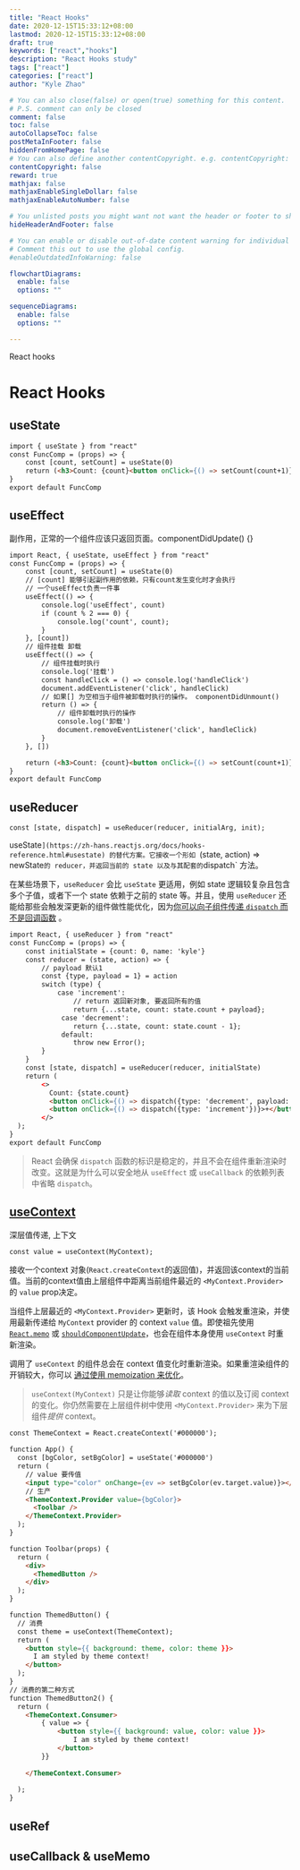 ```yaml
---
title: "React Hooks"
date: 2020-12-15T15:33:12+08:00
lastmod: 2020-12-15T15:33:12+08:00
draft: true
keywords: ["react","hooks"]
description: "React Hooks study"
tags: ["react"]
categories: ["react"]
author: "Kyle Zhao"

# You can also close(false) or open(true) something for this content.
# P.S. comment can only be closed
comment: false
toc: false
autoCollapseToc: false
postMetaInFooter: false
hiddenFromHomePage: false
# You can also define another contentCopyright. e.g. contentCopyright: "This is another copyright."
contentCopyright: false
reward: true
mathjax: false
mathjaxEnableSingleDollar: false
mathjaxEnableAutoNumber: false

# You unlisted posts you might want not want the header or footer to show
hideHeaderAndFooter: false

# You can enable or disable out-of-date content warning for individual post.
# Comment this out to use the global config.
#enableOutdatedInfoWarning: false

flowchartDiagrams:
  enable: false
  options: ""

sequenceDiagrams: 
  enable: false
  options: ""

---
```


React hooks

<!--more-->

# React Hooks

## useState

```html
import { useState } from "react"
const FuncComp = (props) => {
	const [count, setCount] = useState(0)
	return (<h3>Count: {count}<button onClick={() => setCount(count+1)}></button></h3>)
}
export default FuncComp
```

## useEffect

副作用，正常的一个组件应该只返回页面。componentDidUpdate() {}

```html
import React, { useState, useEffect } from "react"
const FuncComp = (props) => {
	const [count, setCount] = useState(0)
	// [count] 能够引起副作用的依赖，只有count发生变化时才会执行
	// 一个useEffect负责一件事
	useEffect(() => {
		console.log('useEffect', count)
		if (count % 2 === 0) {
			console.log('count', count);
		}
	}, [count])
	// 组件挂载 卸载
	useEffect(() => {
		// 组件挂载时执行
		console.log('挂载')
		const handleClick = () => console.log('handleClick')
		document.addEventListener('click', handleClick)
		// 如果[] 为空相当于组件被卸载时执行的操作。 componentDidUnmount()
		return () => {
			// 组件卸载时执行的操作
			console.log('卸载')
			document.removeEventListener('click', handleClick)
		}
	}, [])

	return (<h3>Count: {count}<button onClick={() => setCount(count+1)}></button></h3>)
}
export default FuncComp
```

## useReducer

```html
const [state, dispatch] = useReducer(reducer, initialArg, init);
```

useState`](https://zh-hans.reactjs.org/docs/hooks-reference.html#usestate) 的替代方案。它接收一个形如 `(state, action) => newState` 的 reducer，并返回当前的 state 以及与其配套的 `dispatch` 方法。

在某些场景下，`useReducer` 会比 `useState` 更适用，例如 state 逻辑较复杂且包含多个子值，或者下一个 state 依赖于之前的 state 等。并且，使用 `useReducer` 还能给那些会触发深更新的组件做性能优化，因为[你可以向子组件传递 `dispatch` 而不是回调函数](https://zh-hans.reactjs.org/docs/hooks-faq.html#how-to-avoid-passing-callbacks-down) 。

```html
import React, { useReducer } from "react"
const FuncComp = (props) => {
	const initialState = {count: 0, name: 'kyle'}
	const reducer = (state, action) => {
		// payload 默认1
		const {type, payload = 1} = action
		switch (type) {
 			case 'increment':
				// return 返回新对象, 要返回所有的值
             	return {...state, count: state.count + payload};
             case 'decrement':
                return {...state, count: state.count - 1};
             default:
                throw new Error();
 		}
	}
	const [state, dispatch] = useReducer(reducer, initialState)
	return (
        <>
          Count: {state.count}
          <button onClick={() => dispatch({type: 'decrement', payload: 2})}>-</button>
          <button onClick={() => dispatch({type: 'increment'})}>+</button>
        </>
  );
}
export default FuncComp
```

> React 会确保 `dispatch` 函数的标识是稳定的，并且不会在组件重新渲染时改变。这就是为什么可以安全地从 `useEffect` 或 `useCallback` 的依赖列表中省略 `dispatch`。

## [useContext](https://zh-hans.reactjs.org/docs/hooks-reference.html#usecontext)

深层值传递, 上下文

```html
const value = useContext(MyContext);
```

接收一个context 对象(`React.createContext`的返回值)，并返回该context的当前值。当前的context值由上层组件中距离当前组件最近的 `<MyContext.Provider>` 的 `value` prop决定。

当组件上层最近的 `<MyContext.Provider>` 更新时，该 Hook 会触发重渲染，并使用最新传递给 `MyContext` provider 的 context `value` 值。即使祖先使用 [`React.memo`](https://zh-hans.reactjs.org/docs/react-api.html#reactmemo) 或 [`shouldComponentUpdate`](https://zh-hans.reactjs.org/docs/react-component.html#shouldcomponentupdate)，也会在组件本身使用 `useContext` 时重新渲染。

调用了 `useContext` 的组件总会在 context 值变化时重新渲染。如果重渲染组件的开销较大，你可以 [通过使用 memoization 来优化](https://github.com/facebook/react/issues/15156#issuecomment-474590693)。

> `useContext(MyContext)` 只是让你能够*读取* context 的值以及订阅 context 的变化。你仍然需要在上层组件树中使用 `<MyContext.Provider>` 来为下层组件*提供* context。

```html
const ThemeContext = React.createContext('#000000');

function App() {
  const [bgColor, setBgColor] = useState('#000000')
  return (
	// value 要传值
	<input type="color" onChange={ev => setBgColor(ev.target.value)}></input>
	// 生产
    <ThemeContext.Provider value={bgColor}>
      <Toolbar />
    </ThemeContext.Provider>
  );
}

function Toolbar(props) {
  return (
    <div>
      <ThemedButton />
    </div>
  );
}

function ThemedButton() {
  // 消费
  const theme = useContext(ThemeContext);
  return (
    <button style={{ background: theme, color: theme }}>
      I am styled by theme context!
    </button>
  );
}
// 消费的第二种方式
function ThemedButton2() {
  return (
	<ThemeContext.Consumer>
        { value => {
        	<button style={{ background: value, color: value }}>
                I am styled by theme context!
            </button>
        }}
      
    </ThemeContext.Consumer>
    
  );
}
```

## useRef



## useCallback & useMemo

